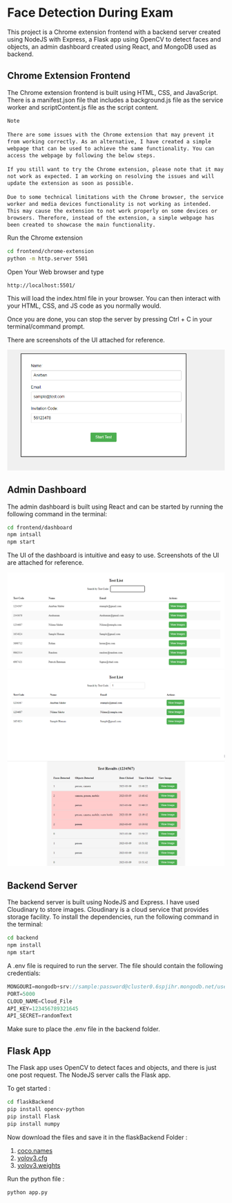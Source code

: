 # Face Detection During Exam

This project is a Chrome extension frontend with a backend server created using NodeJS with Express, a Flask app using OpenCV to detect faces and objects, an admin dashboard created using React, and MongoDB used as backend.

## Chrome Extension Frontend

The Chrome extension frontend is built using HTML, CSS, and JavaScript. There is a manifest.json file that includes a background.js file as the service worker and scriptContent.js file as the script content. 

```
Note

There are some issues with the Chrome extension that may prevent it from working correctly. As an alternative, I have created a simple webpage that can be used to achieve the same functionality. You can access the webpage by following the below steps.

If you still want to try the Chrome extension, please note that it may not work as expected. I am working on resolving the issues and will update the extension as soon as possible.

Due to some technical limitations with the Chrome browser, the service worker and media devices functionality is not working as intended. This may cause the extension to not work properly on some devices or browsers. Therefore, instead of the extension, a simple webpage has been created to showcase the main functionality.

```

Run the Chrome extension 

```bash
cd frontend/chrome-extension
python -m http.server 5501
```
Open Your Web browser and type
```
http://localhost:5501/
```
This will load the index.html file in your browser. You can then interact with your HTML, CSS, and JS code as you normally would.

Once you are done, you can stop the server by pressing Ctrl + C in your terminal/command prompt.

There are screenshots of the UI attached for reference.

<img src="./uploads/extension.png">

## Admin Dashboard

The admin dashboard is built using React and can be started by running the following command in the terminal:

```bash
cd frontend/dashboard
npm intsall
npm start
```

The UI of the dashboard is intuitive and easy to use. Screenshots of the UI are attached for reference.

<img src="./uploads/testlist.png">
<img src="./uploads/search.png">
<img src="./uploads/TestResults.png">

## Backend Server

The backend server is built using NodeJS and Express. I have used Cloudinary to store images. Cloudinary is a cloud service that provides storage facility. To install the dependencies, run the following command in the terminal:

```bash
cd backend
npm install
npm start
```

A .env file is required to run the server. The file should contain the following credentials:

```js
MONGOURI=mongodb+srv://sample:password@cluster0.6spjihr.mongodb.net/user
PORT=5000
CLOUD_NAME=Cloud_File
API_KEY=123456789321645
API_SECRET=randomText
```

Make sure to place the .env file in the backend folder.

## Flask App

The Flask app uses OpenCV to detect faces and objects, and there is just one post request. The NodeJS server calls the Flask app.

To get started :

```bash
cd flaskBackend
pip install opencv-python
pip install Flask
pip install numpy
```

Now download the files and save it in the flaskBackend Folder :

1. [coco.names](https://github.com/pjreddie/darknet/blob/master/data/coco.names)
2. [yolov3.cfg](https://github.com/pjreddie/darknet/blob/master/cfg/yolov3.cfg)
3. [yolov3.weights](https://pjreddie.com/media/files/yolov3.weights
)

Run the python file :

```bash
python app.py
```